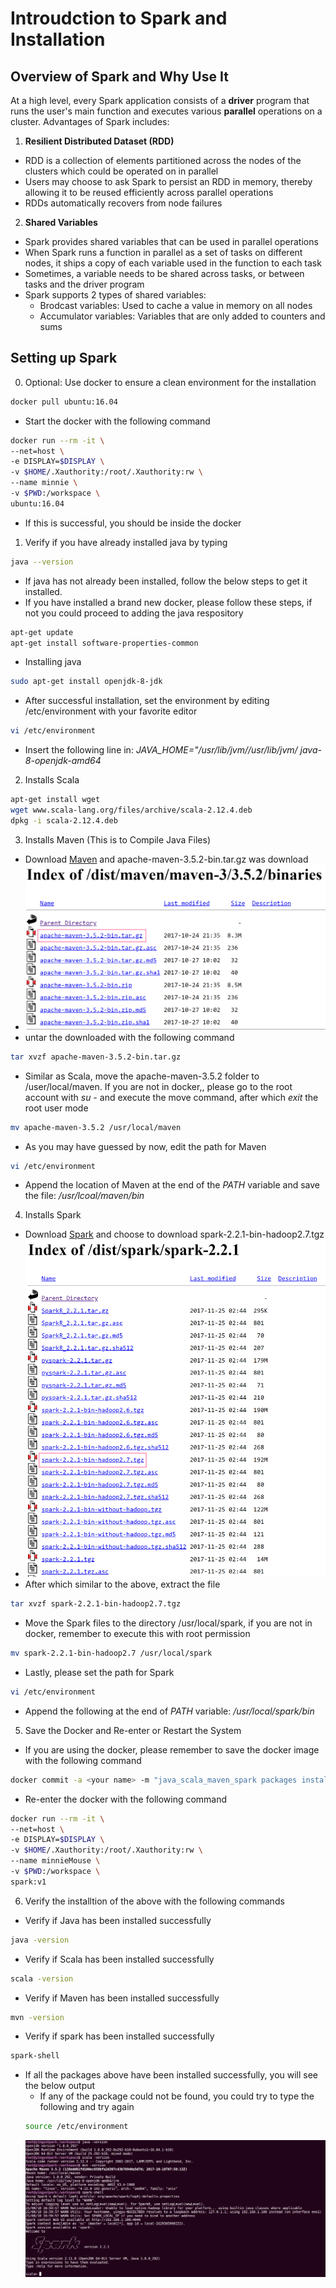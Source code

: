 # Introudction to Spark and Installation 

## Overview of Spark and Why Use It 

At a high level, every Spark application consists of a **driver** program that runs the user's main function and executes various **parallel** operations on a cluster. Advantages of Spark includes: 

1. **Resilient Distributed Dataset (RDD)**
* RDD is a collection of elements partitioned across the nodes of the clusters which could be operated on in parallel
* Users may choose to ask Spark to persist an RDD in memory, thereby allowing it to be reused efficiently across parallel operations
* RDDs automatically recovers from node failures 

2. **Shared Variables**
* Spark provides shared variables that can be used in parallel operations 
* When Spark runs a function in parallel as a set of tasks on different nodes, it ships a copy of each variable used in the function to each task
* Sometimes, a  variable needs to be shared across tasks, or between tasks and the driver program 
* Spark supports 2 types of shared variables: 
    * Brodcast variables: Used to cache a value in memory on all nodes
    * Accumulator variables: Variables that are only added to counters and sums

## Setting up Spark 

0. Optional: Use docker to ensure a clean environment for the installation 
```bash 
docker pull ubuntu:16.04
```
* Start the docker with the following command 
```bash
docker run --rm -it \
--net=host \
-e DISPLAY=$DISPLAY \
-v $HOME/.Xauthority:/root/.Xauthority:rw \
--name minnie \
-v $PWD:/workspace \
ubuntu:16.04                                                       
```
* If this is successful, you should be inside the docker 

1. Verify if you have already installed java by typing 
```bash 
java --version
```
* If java has not already been installed, follow the below steps to get it installed. 
* If you have installed a brand new docker, please follow these steps, if not you could proceed to adding the java respository
```bash 
apt-get update
apt-get install software-properties-common
```
* Installing java 
```bash 
sudo apt-get install openjdk-8-jdk 
```
* After successful installation, set the environment by editing /etc/environment with your favorite editor
```bash 
vi /etc/environment
```
* Insert the following line in: *JAVA_HOME="/usr/lib/jvm//usr/lib/jvm/ java-8-openjdk-amd64*

2. Installs Scala 
```bash 
apt-get install wget
wget www.scala-lang.org/files/archive/scala-2.12.4.deb
dpkg -i scala-2.12.4.deb 
```
3. Installs Maven (This is to Compile Java Files)
* Download [Maven](https://maven.apache.org/download.cgi) and apache-maven-3.5.2-bin.tar.gz was download
* ![Download Maven](/images/downloadingMaven.PNG)
* untar the downloaded with the following command
```bash 
tar xvzf apache-maven-3.5.2-bin.tar.gz 
```
* Similar as Scala, move the apache-maven-3.5.2 folder to /user/local/maven. If you are not in docker,, please go to the root account with *su -* and execute the move command, after which *exit* the root user mode 
```bash 
mv apache-maven-3.5.2 /usr/local/maven 
```
* As you may have guessed by now, edit the path for Maven 
```bash 
vi /etc/environment 
```
* Append the location of Maven at the end of the *PATH* variable and save the file: */usr/lcoal/maven/bin* 

4. Installs Spark 
* Download [Spark](https://spark.apache.org/downloads.html) and choose to download spark-2.2.1-bin-hadoop2.7.tgz
* ![Download Spark](/images/downloadingSpark.PNG)
* After which similar to the above, extract the file 
```bash 
tar xvzf spark-2.2.1-bin-hadoop2.7.tgz
```
* Move the Spark files to the directory /usr/local/spark, if  you are not in docker, remember to execute this with root permission 
```bash 
mv spark-2.2.1-bin-hadoop2.7 /usr/local/spark 
```
* Lastly, please set the path for Spark 
```bash 
vi /etc/environment 
```
* Append the following at the end of *PATH* variable: */usr/local/spark/bin*

5. Save the Docker and Re-enter or Restart the System 
* If you are using the docker, please remember to save the docker image with the following command 
```bash 
docker commit -a <your name> -m "java_scala_maven_spark packages installed" <docker id> spark:v1 
```
* Re-enter the docker with the following command 
```bash 
docker run --rm -it \
--net=host \
-e DISPLAY=$DISPLAY \
-v $HOME/.Xauthority:/root/.Xauthority:rw \
--name minnieMouse \
-v $PWD:/workspace \
spark:v1
```
6. Verify the installtion of the above with the following commands 

* Verify if Java has been installed successfully 
```bash 
java -version 
```
* Verify if Scala has been installed successfully 
```bash 
scala -version 
```
* Verify if Maven has been installed successfully 
```bash 
mvn -version 
```
* Verify if spark has been installed successfully 
```bash 
spark-shell 
```
* If all the packages above have been installed successfully, you will see the below output 
    * If any of the package could not be found, you could try to type the following and try again 
    ```bash 
    source /etc/environment 
    ```
    ![Package Verification](/images/packageInstallationVerification.PNG)

